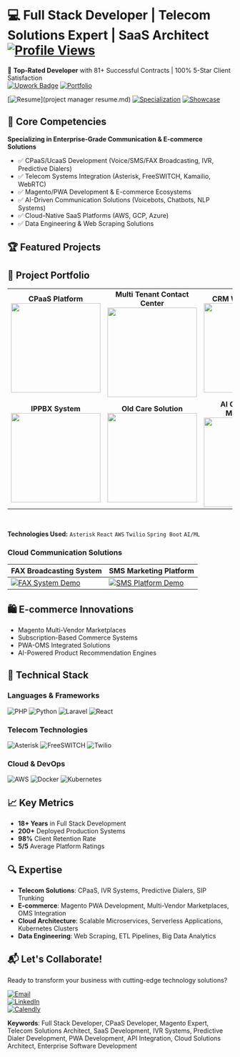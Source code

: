 # 💻 Full Stack Developer | Telecom Solutions Expert | SaaS Architect [![Profile Views](https://komarev.com/ghpvc/?username=business-expert&color=blueviolet)](https://github.com/business-expert)

🌟 **Top-Rated Developer** with 81+ Successful Contracts | 100% 5-Star Client Satisfaction  
[![Upwork Badge](https://img.shields.io/badge/Upwork-Profile-green?logo=upwork)](https://www.upwork.com/freelancers/~010a1bf1b58f492cd6)
[![Portfolio](https://img.shields.io/badge/Video_Portfolio-FF0000?logo=youtube)](https://www.youtube.com/playlist?list=PLWH86ToCKUVPWm_iOdlxSXtmbQzeHjfbi)


[![Resume](https://img.shields.io/badge/Resume-View-blue?style=for-the-badge)](project manager resume.md)
[![Specialization](https://img.shields.io/badge/Specialization-Read-green?style=for-the-badge)](experience-details.md)
[![Showcase](https://img.shields.io/badge/Showcase-Open-orange?style=for-the-badge)](showcase.md)


## 🚀 Core Competencies
**Specializing in Enterprise-Grade Communication & E-commerce Solutions**
- ✅ CPaaS/UcaaS Development (Voice/SMS/FAX Broadcasting, IVR, Predictive Dialers)
- ✅ Telecom Systems Integration (Asterisk, FreeSWITCH, Kamailio, WebRTC)
- ✅ Magento/PWA Development & E-commerce Ecosystems
- ✅ AI-Driven Communication Solutions (Voicebots, Chatbots, NLP Systems)
- ✅ Cloud-Native SaaS Platforms (AWS, GCP, Azure)
- ✅ Data Engineering & Web Scraping Solutions

## 🏆 Featured Projects
## 🎥 Project Portfolio

<table>
  <!-- First Row -->
  <tr>
    <td align="center" width="33%">
      <strong>CPaaS Platform</strong><br>
      <a href="https://youtu.be/vURwoxzy8G4">
        <img src="https://img.youtube.com/vi/vURwoxzy8G4/0.jpg" width="200">
      </a>
    </td>
    <td align="center" width="33%">
      <strong>Multi Tenant Contact Center</strong><br>
      <a href="https://youtu.be/zbeFOmMcYWo">
        <img src="https://img.youtube.com/vi/zbeFOmMcYWo/0.jpg" width="200">
      </a>
    </td>
    <td align="center" width="33%">
      <strong>CRM With Twilio Call</strong><br>
      <a href="https://youtu.be/jLQdkRz41gs">
        <img src="https://img.youtube.com/vi/jLQdkRz41gs/0.jpg" width="200">
      </a>
    </td>
  </tr>
  
  <!-- Second Row -->
  <tr>
    <td align="center">
      <strong>IPPBX System</strong><br>
      <a href="https://youtu.be/gsEZ1vr_6HA">
        <img src="https://img.youtube.com/vi/gsEZ1vr_6HA/0.jpg" width="200">
      </a>
    </td>
    <td align="center">
      <strong>Old Care Solution</strong><br>
      <a href="https://youtu.be/e-7qOslxjNE">
        <img src="https://img.youtube.com/vi/e-7qOslxjNE/0.jpg" width="200">
      </a>
    </td>
    <td align="center">
      <strong>AI Club Member Management</strong><br>
      <a href="https://youtu.be/jBu1SaZDn4o">
        <img src="https://img.youtube.com/vi/jBu1SaZDn4o/0.jpg" width="200">
      </a>
    </td>
  </tr>
</table>

<br> <!-- Spacing between table and text -->

**Technologies Used:** `Asterisk` `React` `AWS` `Twilio` `Spring Boot` `AI/ML`

### Cloud Communication Solutions
| **FAX Broadcasting System** | **SMS Marketing Platform** |
|-----------------------------|----------------------------|
[![FAX System Demo](https://img.youtube.com/vi/NWt5MTftfWU/0.jpg)](https://youtu.be/NWt5MTftfWU) | [![SMS Platform Demo](https://img.youtube.com/vi/NWt5MTftfWU/0.jpg)](https://youtu.be/NWt5MTftfWU)


## 🛍️ E-commerce Innovations
- Magento Multi-Vendor Marketplaces
- Subscription-Based Commerce Systems
- PWA-OMS Integrated Solutions
- AI-Powered Product Recommendation Engines

## 🔧 Technical Stack

### Languages & Frameworks
![PHP](https://img.shields.io/badge/PHP-Expert-777BB4?logo=php)
![Python](https://img.shields.io/badge/Python-Data_Science-3776AB?logo=python)
![Laravel](https://img.shields.io/badge/Laravel-API_Development-FF2D20?logo=laravel)
![React](https://img.shields.io/badge/React-Frontend-61DAFB?logo=react)

### Telecom Technologies
![Asterisk](https://img.shields.io/badge/Asterisk-IVR_Systems-22B0EB)
![FreeSWITCH](https://img.shields.io/badge/FreeSWITCH-SIP_Servers-22B0EB)
![Twilio](https://img.shields.io/badge/Twilio-SMS_API-F22F46?logo=twilio)

### Cloud & DevOps
![AWS](https://img.shields.io/badge/AWS-EC2/S3-232F3E?logo=amazon-aws)
![Docker](https://img.shields.io/badge/Docker-Containerization-2496ED?logo=docker)
![Kubernetes](https://img.shields.io/badge/Kubernetes-Orchestration-326CE5?logo=kubernetes)

## 📈 Key Metrics
- **18+ Years** in Full Stack Development  
- **200+** Deployed Production Systems  
- **98%** Client Retention Rate  
- **5/5** Average Platform Ratings  

## 🔍 Expertise
- **Telecom Solutions**: CPaaS, IVR Systems, Predictive Dialers, SIP Trunking  
- **E-commerce**: Magento PWA Development, Multi-Vendor Marketplaces, OMS Integration  
- **Cloud Architecture**: Scalable Microservices, Serverless Applications, Kubernetes Clusters  
- **Data Engineering**: Web Scraping, ETL Pipelines, Big Data Analytics  

## 📬 Let's Collaborate!
Ready to transform your business with cutting-edge technology solutions?  

[![Email](https://img.shields.io/badge/Contact_Me-Email-blue?logo=gmail)](mailto:pankaj.weby@email.com)  
[![LinkedIn](https://img.shields.io/badge/Connect-LinkedIn-blue?logo=linkedin)](https://linkedin.com/in/software-projectmanager/)  
[![Calendly](https://img.shields.io/badge/Schedule_Meeting-Calendly-blue)](https://calendly.com/pankaj-weby/)  

**Keywords**: Full Stack Developer, CPaaS Developer, Magento Expert, Telecom Solutions Architect, SaaS Development, IVR Systems, Predictive Dialer Development, PWA Development, API Integration, Cloud Solutions Architect, Enterprise Software Development
